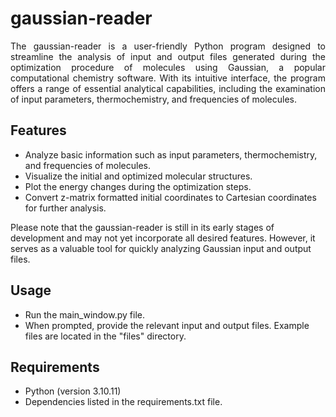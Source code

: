 # gaussian-reader
<p align="justify">
The gaussian-reader is a user-friendly Python program designed to streamline the analysis of input and output files generated during the optimization procedure of molecules using Gaussian, a popular computational chemistry software. With its intuitive interface, the program offers a range of essential analytical capabilities, including the examination of input parameters, thermochemistry, and frequencies of molecules.

## Features

- Analyze basic information such as input parameters, thermochemistry, and frequencies of molecules.
- Visualize the initial and optimized molecular structures.
- Plot the energy changes during the optimization steps.
- Convert z-matrix formatted initial coordinates to Cartesian coordinates for further analysis.

Please note that the gaussian-reader is still in its early stages of development and may not yet incorporate all desired features. However, it serves as a valuable tool for quickly analyzing Gaussian input and output files.

## Usage

- Run the main_window.py file.
- When prompted, provide the relevant input and output files. Example files are located in the "files" directory.

## Requirements

- Python (version 3.10.11)
- Dependencies listed in the requirements.txt file.
</p>
